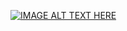 [![IMAGE ALT TEXT HERE](https://img.youtube.com/vi/9f2Fi5A4zh8/0.jpg)](https://www.youtube.com/watch?v=9f2Fi5A4zh8)
